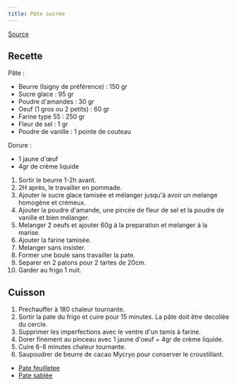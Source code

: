 ```yaml
---
title: Pâte sucrée
---
```


[Source](https://www.youtube.com/watch?v=jvsdM7D7IIs)

## Recette

Pâte :
- Beurre (Isigny de préférence) : 150 gr
- Sucre glace : 95 gr
- Poudre d'amandes : 30 gr
- Oeuf (1 gros ou 2 petits) : 60 gr
- Farine type 55 : 250 gr
- Fleur de sel : 1 gr
- Poudre de vanille : 1 pointe de couteau

Dorure :
- 1 jaune d'œuf
- 4gr de crème liquide

1. Sortir le beurre 1-2h avant.
1. 2H après, le travailler en pommade.
1. Ajouter le sucre glace tamisée et mélanger jusqu'à avoir un melange homogène et crémeux.
1. Ajouter la poudre d'amande, une pincée de fleur de sel et la poudre de vanille et bien mélanger.
1. Melanger 2 oeufs et ajouter 60g à la preparation et melanger à la marise.
1. Ajouter la farine tamisée.
1. Melanger sans insister.
1. Former une boule sans travailler la pate.
1. Separer en 2 patons pour 2 tartes de 20cm.
1. Garder au frigo 1 nuit.

## Cuisson

1. Prechauffer à 180 chaleur tournante.
1. Sortir la pate du frigo et cuire pour 15 minutes. La pâte doit être decollée du cercle.
1. Supprimer les imperfections avec le ventre d'un tamis à farine.
1. Dorer finement au pinceau avec 1 jaune d'oeuf + 4gr de crème liquide.
1. Cuire 6-8 minutes chaleur tournante.
1. Saupoudrer de beurre de cacao Mycryo pour conserver le croustillant.

- [Pate feuilletee](/docs/sweet/pate-feuilletee)
- [Pate sablée](/docs/sweet/pate-sablee)
